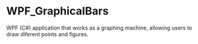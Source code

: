 # WPF_GraphicalBars
WPF (C#) application that works as a graphing machine, allowing users to draw diferent points and figures.
